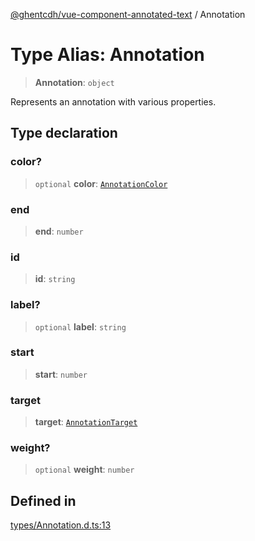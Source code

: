 [@ghentcdh/vue-component-annotated-text](../globals.md) / Annotation

# Type Alias: Annotation

> **Annotation**: `object`

Represents an annotation with various properties.

## Type declaration

### color?

> `optional` **color**: [`AnnotationColor`](../interfaces/AnnotationColor.md)

### end

> **end**: `number`

### id

> **id**: `string`

### label?

> `optional` **label**: `string`

### start

> **start**: `number`

### target

> **target**: [`AnnotationTarget`](AnnotationTarget.md)

### weight?

> `optional` **weight**: `number`

## Defined in

[types/Annotation.d.ts:13](https://github.com/GhentCDH/vue_component_annotated_text/blob/eb5228ddfcc6425ad354f890aef21001e0aa51cf/src/types/Annotation.d.ts#L13)
